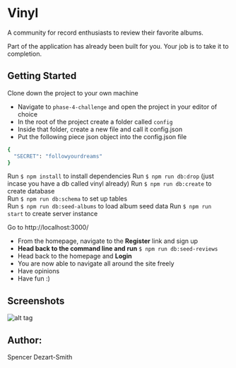 # Vinyl

A community for record enthusiasts to review their favorite albums.

Part of the application has already been built for you. Your job is to take it to completion.

## Getting Started

Clone down the project to your own machine
  - Navigate to `phase-4-challenge` and open the project in your editor of choice
  - In the root of the project create a folder called `config`
  - Inside that folder, create a new file and call it config.json
  - Put the following piece json object into the config.json file
  ```ruby
  {
	"SECRET": "followyourdreams"
  }
  ```

Run `$ npm install` to install dependencies
Run `$ npm run db:drop` (just incase you have a db called vinyl already)
Run `$ npm run db:create` to create database  
Run `$ npm run db:schema` to set up tables  
Run `$ npm run db:seed-albums` to load album seed data 
Run `$ npm run start` to create server instance

Go to http://localhost:3000/
  - From the homepage, navigate to the **Register** link and sign up
  - **Head back to the command line and run** `$ npm run db:seed-reviews`
  - Head back to the homepage and **Login**
  - You are now able to navigate all around the site freely
  - Have opinions
  - Have fun :)

## Screenshots

![alt tag](http://i.imgur.com/OtpxzStb.png)

## Author:
  Spencer Dezart-Smith
